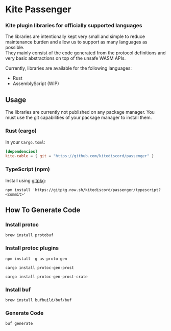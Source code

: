 # Kite Passenger

### Kite plugin libraries for officially supported languages

The libraries are intentionally kept very small and simple to reduce maintenance burden and allow us to support as many
languages as possible.   
They mainly consist of the code generated from the protocol definitions and very basic abstractions on top of the unsafe
WASM APIs.

Currently, libraries are available for the following languages:

- Rust
- AssemblyScript (WIP)

## Usage

The libraries are currently not published on any package manager. You must use the git capabilities of your package
manager to install them.

### Rust (cargo)

In your `Cargo.toml`:

```toml
[dependencies]
kite-cable = { git = "https://github.com/kitediscord/passenger" }
```

### TypeScript (npm)

Install using [gitpkg](https://gitpkg.vercel.app/):

```
npm install 'https://gitpkg.now.sh/kitediscord/passenger/typescript?<commit>'
```

## How To Generate Code

### Install protoc

```
brew install protobuf
```

### Install protoc plugins

```
npm install -g as-proto-gen

cargo install protoc-gen-prost

cargo install protoc-gen-prost-crate
```

### Install buf

```
brew install bufbuild/buf/buf
```

### Generate Code

```
buf generate
```

